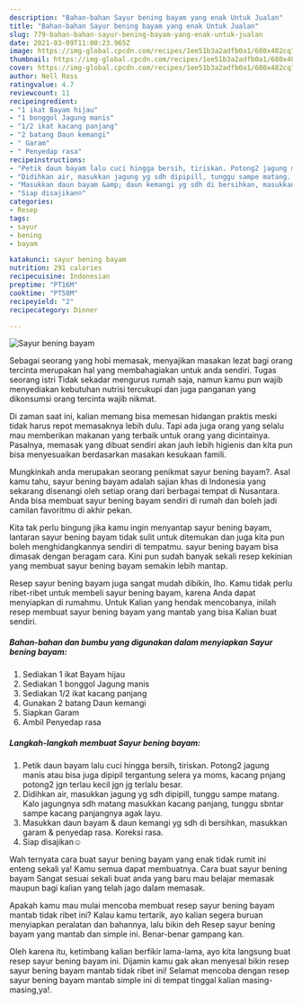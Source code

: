 ```yaml
---
description: "Bahan-bahan Sayur bening bayam yang enak Untuk Jualan"
title: "Bahan-bahan Sayur bening bayam yang enak Untuk Jualan"
slug: 779-bahan-bahan-sayur-bening-bayam-yang-enak-untuk-jualan
date: 2021-03-09T11:00:23.965Z
image: https://img-global.cpcdn.com/recipes/1ee51b3a2adfb0a1/680x482cq70/sayur-bening-bayam-foto-resep-utama.jpg
thumbnail: https://img-global.cpcdn.com/recipes/1ee51b3a2adfb0a1/680x482cq70/sayur-bening-bayam-foto-resep-utama.jpg
cover: https://img-global.cpcdn.com/recipes/1ee51b3a2adfb0a1/680x482cq70/sayur-bening-bayam-foto-resep-utama.jpg
author: Nell Ross
ratingvalue: 4.7
reviewcount: 11
recipeingredient:
- "1 ikat Bayam hijau"
- "1 bonggol Jagung manis"
- "1/2 ikat kacang panjang"
- "2 batang Daun kemangi"
- " Garam"
- " Penyedap rasa"
recipeinstructions:
- "Petik daun bayam lalu cuci hingga bersih, tiriskan. Potong2 jagung manis atau bisa juga dipipil tergantung selera ya moms, kacang pnjang potong2 jgn terlau kecil jgn jg terlalu besar."
- "Didihkan air, masukkan jagung yg sdh dipipill, tunggu sampe matang. Kalo jagungnya sdh matang masukkan kacang panjang, tunggu sbntar sampe kacang panjangnya agak layu."
- "Masukkan daun bayam &amp; daun kemangi yg sdh di bersihkan, masukkan garam &amp; penyedap rasa. Koreksi rasa."
- "Siap disajikan☺️"
categories:
- Resep
tags:
- sayur
- bening
- bayam

katakunci: sayur bening bayam 
nutrition: 291 calories
recipecuisine: Indonesian
preptime: "PT16M"
cooktime: "PT58M"
recipeyield: "2"
recipecategory: Dinner

---
```



![Sayur bening bayam](https://img-global.cpcdn.com/recipes/1ee51b3a2adfb0a1/680x482cq70/sayur-bening-bayam-foto-resep-utama.jpg)

Sebagai seorang yang hobi memasak, menyajikan masakan lezat bagi orang tercinta merupakan hal yang membahagiakan untuk anda sendiri. Tugas seorang istri Tidak sekadar mengurus rumah saja, namun kamu pun wajib menyediakan kebutuhan nutrisi tercukupi dan juga panganan yang dikonsumsi orang tercinta wajib nikmat.

Di zaman  saat ini, kalian memang bisa memesan hidangan praktis meski tidak harus repot memasaknya lebih dulu. Tapi ada juga orang yang selalu mau memberikan makanan yang terbaik untuk orang yang dicintainya. Pasalnya, memasak yang dibuat sendiri akan jauh lebih higienis dan kita pun bisa menyesuaikan berdasarkan masakan kesukaan famili. 



Mungkinkah anda merupakan seorang penikmat sayur bening bayam?. Asal kamu tahu, sayur bening bayam adalah sajian khas di Indonesia yang sekarang disenangi oleh setiap orang dari berbagai tempat di Nusantara. Anda bisa membuat sayur bening bayam sendiri di rumah dan boleh jadi camilan favoritmu di akhir pekan.

Kita tak perlu bingung jika kamu ingin menyantap sayur bening bayam, lantaran sayur bening bayam tidak sulit untuk ditemukan dan juga kita pun boleh menghidangkannya sendiri di tempatmu. sayur bening bayam bisa dimasak dengan beragam cara. Kini pun sudah banyak sekali resep kekinian yang membuat sayur bening bayam semakin lebih mantap.

Resep sayur bening bayam juga sangat mudah dibikin, lho. Kamu tidak perlu ribet-ribet untuk membeli sayur bening bayam, karena Anda dapat menyiapkan di rumahmu. Untuk Kalian yang hendak mencobanya, inilah resep membuat sayur bening bayam yang mantab yang bisa Kalian buat sendiri.

<!--inarticleads1-->

##### Bahan-bahan dan bumbu yang digunakan dalam menyiapkan Sayur bening bayam:

1. Sediakan 1 ikat Bayam hijau
1. Sediakan 1 bonggol Jagung manis
1. Sediakan 1/2 ikat kacang panjang
1. Gunakan 2 batang Daun kemangi
1. Siapkan  Garam
1. Ambil  Penyedap rasa




<!--inarticleads2-->

##### Langkah-langkah membuat Sayur bening bayam:

1. Petik daun bayam lalu cuci hingga bersih, tiriskan. Potong2 jagung manis atau bisa juga dipipil tergantung selera ya moms, kacang pnjang potong2 jgn terlau kecil jgn jg terlalu besar.
1. Didihkan air, masukkan jagung yg sdh dipipill, tunggu sampe matang. Kalo jagungnya sdh matang masukkan kacang panjang, tunggu sbntar sampe kacang panjangnya agak layu.
1. Masukkan daun bayam &amp; daun kemangi yg sdh di bersihkan, masukkan garam &amp; penyedap rasa. Koreksi rasa.
1. Siap disajikan☺️




Wah ternyata cara buat sayur bening bayam yang enak tidak rumit ini enteng sekali ya! Kamu semua dapat membuatnya. Cara buat sayur bening bayam Sangat sesuai sekali buat anda yang baru mau belajar memasak maupun bagi kalian yang telah jago dalam memasak.

Apakah kamu mau mulai mencoba membuat resep sayur bening bayam mantab tidak ribet ini? Kalau kamu tertarik, ayo kalian segera buruan menyiapkan peralatan dan bahannya, lalu bikin deh Resep sayur bening bayam yang mantab dan simple ini. Benar-benar gampang kan. 

Oleh karena itu, ketimbang kalian berfikir lama-lama, ayo kita langsung buat resep sayur bening bayam ini. Dijamin kamu gak akan menyesal bikin resep sayur bening bayam mantab tidak ribet ini! Selamat mencoba dengan resep sayur bening bayam mantab simple ini di tempat tinggal kalian masing-masing,ya!.

